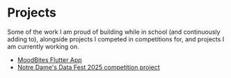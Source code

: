 # Projects
Some of the work I am proud of building while in school (and continuously adding to),
alongside projects I competed in competitions for, and projects I am currently working on.
- [MoodBites Flutter App](https://github.com/AndrewWHans/MoodBites)
- [Notre Dame's Data Fest 2025 competition project](https://github.com/AndrewWHans/Data-Fest-2025)
